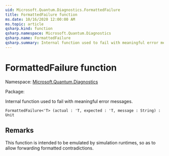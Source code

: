 ```yaml
---
uid: Microsoft.Quantum.Diagnostics.FormattedFailure
title: FormattedFailure function
ms.date: 10/16/2020 12:00:00 AM
ms.topic: article
qsharp.kind: function
qsharp.namespace: Microsoft.Quantum.Diagnostics
qsharp.name: FormattedFailure
qsharp.summary: Internal function used to fail with meaningful error messages.
---
```


# FormattedFailure function

Namespace: [Microsoft.Quantum.Diagnostics](xref:Microsoft.Quantum.Diagnostics)

Package: [](https://nuget.org/packages/)


Internal function used to fail with meaningful error messages.

```Q#
FormattedFailure<'T> (actual : 'T, expected : 'T, message : String) : Unit
```


## Remarks

This function is intended to be emulated by simulation runtimes, so asto allow forwarding formatted contradictions.